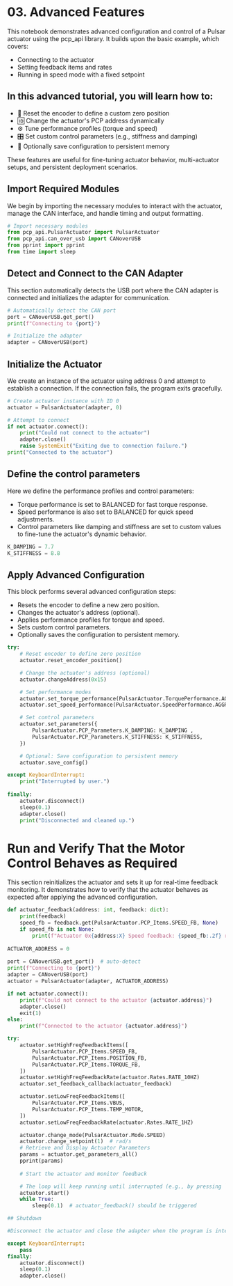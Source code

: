 # 03. Advanced Features

This notebook demonstrates advanced configuration and control of a Pulsar actuator using the pcp_api library. It builds upon the basic example, which covers:

* Connecting to the actuator
* Setting feedback items and rates
* Running in speed mode with a fixed setpoint

## In this advanced tutorial, you will learn how to:

* 🔄 Reset the encoder to define a custom zero position
* 🆔 Change the actuator's PCP address dynamically
* ⚙️ Tune performance profiles (torque and speed)
* 🎛️ Set custom control parameters (e.g., stiffness and damping)
* 💾 Optionally save configuration to persistent memory

These features are useful for fine-tuning actuator behavior, multi-actuator setups, and persistent deployment scenarios.

## Import Required Modules
We begin by importing the necessary modules to interact with the actuator, manage the CAN interface, and handle timing and output formatting.
```py title="" 
# Import necessary modules
from pcp_api.PulsarActuator import PulsarActuator
from pcp_api.can_over_usb import CANoverUSB
from pprint import pprint
from time import sleep
```

## Detect and Connect to the CAN Adapter
This section automatically detects the USB port where the CAN adapter is connected and initializes the adapter for communication.
```py title="" 
# Automatically detect the CAN port
port = CANoverUSB.get_port()
print(f"Connecting to {port}")

# Initialize the adapter
adapter = CANoverUSB(port)
```
## Initialize the Actuator
We create an instance of the actuator using address 0 and attempt to establish a connection. If the connection fails, the program exits gracefully.
```py title="" 
# Create actuator instance with ID 0
actuator = PulsarActuator(adapter, 0)

# Attempt to connect
if not actuator.connect():
    print("Could not connect to the actuator")
    adapter.close()
    raise SystemExit("Exiting due to connection failure.")
print("Connected to the actuator")
```
## Define the control parameters
Here we define the performance profiles and control parameters:

* Torque performance is set to BALANCED for fast torque response.
* Speed performance is also set to BALANCED for quick speed adjustments.
* Control parameters like damping and stiffness are set to custom values to fine-tune the actuator's dynamic behavior.

```py title=""
K_DAMPING = 7.7
K_STIFFNESS = 8.8 
```
## Apply Advanced Configuration
This block performs several advanced configuration steps:

* Resets the encoder to define a new zero position.
* Changes the actuator's address (optional).
* Applies performance profiles for torque and speed.
* Sets custom control parameters.
* Optionally saves the configuration to persistent memory.

```py title=""
try:
    # Reset encoder to define zero position
    actuator.reset_encoder_position()

    # Change the actuator's address (optional)
    actuator.changeAddress(0x15)

    # Set performance modes
    actuator.set_torque_performance(PulsarActuator.TorquePerformance.AGGRESSIVE)
    actuator.set_speed_performance(PulsarActuator.SpeedPerformance.AGGRESSIVE)

    # Set control parameters
    actuator.set_parameters({
        PulsarActuator.PCP_Parameters.K_DAMPING: K_DAMPING ,
        PulsarActuator.PCP_Parameters.K_STIFFNESS: K_STIFFNESS,
    })

    # Optional: Save configuration to persistent memory
    actuator.save_config()

except KeyboardInterrupt:
    print("Interrupted by user.")
    
finally:
    actuator.disconnect()
    sleep(0.1)
    adapter.close()
    print("Disconnected and cleaned up.")
```
# Run and Verify That the Motor Control Behaves as Required
This section reinitializes the actuator and sets it up for real-time feedback monitoring. It demonstrates how to verify that the actuator behaves as expected after applying the advanced configuration.

```py title=""
def actuator_feedback(address: int, feedback: dict):
    print(feedback)
    speed_fb = feedback.get(PulsarActuator.PCP_Items.SPEED_FB, None)
    if speed_fb is not None:
        print(f"Actuator 0x{address:X} Speed feedback: {speed_fb:.2f} rad/s")
        
ACTUATOR_ADDRESS = 0
       
port = CANoverUSB.get_port()  # auto-detect
print(f"Connecting to {port}")
adapter = CANoverUSB(port)
actuator = PulsarActuator(adapter, ACTUATOR_ADDRESS)

if not actuator.connect():
    print(f"Could not connect to the actuator {actuator.address}")
    adapter.close()
    exit(1)
else:
    print(f"Connected to the actuator {actuator.address}")
```

```py title=""
try:
    actuator.setHighFreqFeedbackItems([
        PulsarActuator.PCP_Items.SPEED_FB,
        PulsarActuator.PCP_Items.POSITION_FB,
        PulsarActuator.PCP_Items.TORQUE_FB,
    ])
    actuator.setHighFreqFeedbackRate(actuator.Rates.RATE_10HZ)
    actuator.set_feedback_callback(actuator_feedback)

    actuator.setLowFreqFeedbackItems([
        PulsarActuator.PCP_Items.VBUS,
        PulsarActuator.PCP_Items.TEMP_MOTOR,
    ])
    actuator.setLowFreqFeedbackRate(actuator.Rates.RATE_1HZ)

    actuator.change_mode(PulsarActuator.Mode.SPEED)
    actuator.change_setpoint(1)  # rad/s
    # Retrieve and Display Actuator Parameters
    params = actuator.get_parameters_all()
    pprint(params)
    
    # Start the actuator and monitor feedback

    # The loop will keep running until interrupted (e.g., by pressing `Stop` in the notebook).
    actuator.start()
    while True:
        sleep(0.1)  # actuator_feedback() should be triggered

## Shutdown

#Disconnect the actuator and close the adapter when the program is interrupted.

except KeyboardInterrupt:
    pass
finally:
    actuator.disconnect()
    sleep(0.1)
    adapter.close()
```